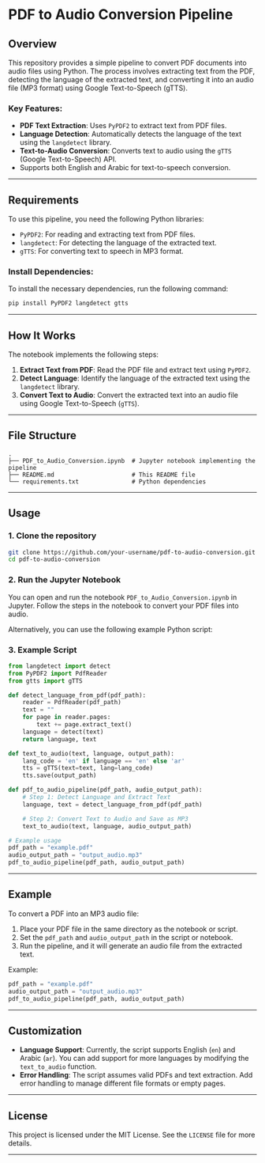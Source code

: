 # PDF to Audio Conversion Pipeline

## Overview
This repository provides a simple pipeline to convert PDF documents into audio files using Python. The process involves extracting text from the PDF, detecting the language of the extracted text, and converting it into an audio file (MP3 format) using Google Text-to-Speech (gTTS).

### Key Features:
- **PDF Text Extraction**: Uses `PyPDF2` to extract text from PDF files.
- **Language Detection**: Automatically detects the language of the text using the `langdetect` library.
- **Text-to-Audio Conversion**: Converts text to audio using the `gTTS` (Google Text-to-Speech) API.
- Supports both English and Arabic for text-to-speech conversion.

---

## Requirements

To use this pipeline, you need the following Python libraries:
- `PyPDF2`: For reading and extracting text from PDF files.
- `langdetect`: For detecting the language of the extracted text.
- `gTTS`: For converting text to speech in MP3 format.

### Install Dependencies:
To install the necessary dependencies, run the following command:
```bash
pip install PyPDF2 langdetect gtts
```

---

## How It Works

The notebook implements the following steps:

1. **Extract Text from PDF**: Read the PDF file and extract text using `PyPDF2`.
2. **Detect Language**: Identify the language of the extracted text using the `langdetect` library.
3. **Convert Text to Audio**: Convert the extracted text into an audio file using Google Text-to-Speech (`gTTS`).

---

## File Structure

```
.
├── PDF_to_Audio_Conversion.ipynb  # Jupyter notebook implementing the pipeline
├── README.md                      # This README file
└── requirements.txt               # Python dependencies
```

---

## Usage

### 1. Clone the repository

```bash
git clone https://github.com/your-username/pdf-to-audio-conversion.git
cd pdf-to-audio-conversion
```

### 2. Run the Jupyter Notebook

You can open and run the notebook `PDF_to_Audio_Conversion.ipynb` in Jupyter. Follow the steps in the notebook to convert your PDF files into audio.

Alternatively, you can use the following example Python script:

### 3. Example Script

```python
from langdetect import detect
from PyPDF2 import PdfReader
from gtts import gTTS

def detect_language_from_pdf(pdf_path):
    reader = PdfReader(pdf_path)
    text = ""
    for page in reader.pages:
        text += page.extract_text()
    language = detect(text)
    return language, text

def text_to_audio(text, language, output_path):
    lang_code = 'en' if language == 'en' else 'ar'
    tts = gTTS(text=text, lang=lang_code)
    tts.save(output_path)

def pdf_to_audio_pipeline(pdf_path, audio_output_path):
    # Step 1: Detect Language and Extract Text
    language, text = detect_language_from_pdf(pdf_path)

    # Step 2: Convert Text to Audio and Save as MP3
    text_to_audio(text, language, audio_output_path)

# Example usage
pdf_path = "example.pdf"
audio_output_path = "output_audio.mp3"
pdf_to_audio_pipeline(pdf_path, audio_output_path)
```

---

## Example

To convert a PDF into an MP3 audio file:

1. Place your PDF file in the same directory as the notebook or script.
2. Set the `pdf_path` and `audio_output_path` in the script or notebook.
3. Run the pipeline, and it will generate an audio file from the extracted text.

Example:
```python
pdf_path = "example.pdf"
audio_output_path = "output_audio.mp3"
pdf_to_audio_pipeline(pdf_path, audio_output_path)
```

---

## Customization

- **Language Support**: Currently, the script supports English (`en`) and Arabic (`ar`). You can add support for more languages by modifying the `text_to_audio` function.
- **Error Handling**: The script assumes valid PDFs and text extraction. Add error handling to manage different file formats or empty pages.

---

## License

This project is licensed under the MIT License. See the `LICENSE` file for more details.

---
